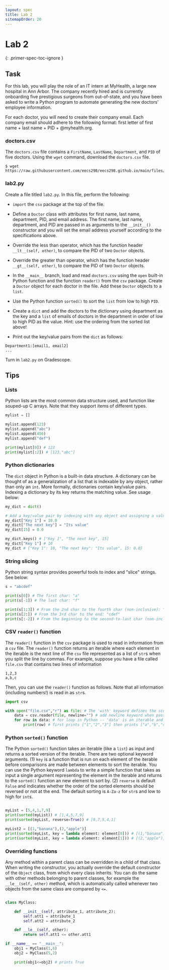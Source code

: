 ```yaml
---
layout: spec
title: Lab 2
sitemapOrder: 20
---
```


Lab 2
==========================
{: .primer-spec-toc-ignore }


## Task
For this lab, you will play the role of an IT intern at MyHealth, a large new hospital in Ann Arbor. The company recently hired and is currently onboarding five prestigious surgeons from out-of-state, and you have been asked to write a Python program to automate generating the new doctors' employee information.

For each doctor, you will need to create their company email. Each company email should adhere to the following format: first letter of first name + last name + PID + @myhealth.org.

### doctors.csv
The `doctors.csv` file contains a `FirstName`, `LastName`, `Department`, and `PID` of five doctors. Using the `wget` command, download the `doctors.csv` file.
```console
$ wget https://raw.githubusercontent.com/eecs298/eecs298.github.io/main/files/doctors.csv
```

### lab2.py
Create a file titled `lab2.py`. In this file, perform the following:

* `import` the `csv` package at the top of the file.
* Define a `Doctor` class with attributes for first name, last name, department, PID, and email address. The first name, last name, department, and PID are passed in as arguments to the `__init__()` constructor and you will set the email address yourself according to the specifications above.
* Override the less than operator, which has the function header `__lt__(self, other)`, to compare the PID of two `Doctor` objects.
* Override the greater than operator, which has the function header `__gt__(self, other)`, to compare the PID of two `Doctor` objects.

* In the `__main__` branch, load and read `doctors.csv` using the `open` built-in Python function and the function `reader()` from the `csv` package. Create a `Doctor` object for each doctor in the file. Add these `Doctor` objects to a `list`.
* Use the Python function `sorted()` to sort the `list` from low to high `PID`.
* Create a `dict` and add the doctors to the dictionary using department as the key and a `list` of emails of doctors in the department in order of low to high PID as the value. Hint: use the ordering from the sorted list above!
* Print out the key/value pairs from the `dict` as follows:

```console
Department1:[email1, email2]
...
```

Turn in `lab2.py` on Gradescope.

## Tips

### Lists
Python lists are the most common data structure used, and function like souped-up C arrays. Note that they support items of different types.
```python
mylist = []

mylist.append(123)
mylist.append("abc")
mylist.append(456)
mylist.append("def")

print(mylist[0]) # 123
print(mylist[:2]) # [123,"abc"]
```

### Python dictionaries
The `dict` object in Python is a built-in data structure. A dictionary can be thought of as a generalization of a list that is indexable by any object, rather than only an `int`. More formally, dictionaries contain key/value pairs. Indexing a dictionary by its key returns the matching value. See usage below:
```python
my_dict = dict()

# Add a key/value pair by indexing with any object and assigning a value
my_dict["Key 1"] = 10.0
my_dict["The next key"] = "Its value"
my_dict[15] = 0.0

my_dict.keys() # ["Key 1", "The next key", 15]
my_dict["Key 1"] # 10
my_dict # {"Key 1": 10, "The next key": "Its value", 15: 0.0}
```

### String slicing
Python string syntax provides powerful tools to index and "slice" strings. See below:
```python
s = "abcdef"

print(s[0]) # The first char: "a"
print(s[-1]) # The last char: "f"

print(s[1:3]) # From the 2nd char to the fourth char (non-inclusive): "bc"
print(s[2:]) # From the 3rd char to the end: "cdef"
print(s[:-2]) # From the beginning to the second-to-last char (non-inclusive), "abcd"
```

### CSV `reader()` function
The `reader()` function in the `csv` package is used to read in information from a `csv` file. The `reader()` function returns an iterable where each element in the iterable is the next line of the `csv` file represented as a list of `str`s when you split the line by commas. For example, suppose you have a file called `file.csv` that contains two lines of information
```
1,2,3
a,b,c
```
Then, you can use the `reader()` function as follows. Note that all information (including numbers!) is read in as `str`s.
```python
import csv

with open("file.csv","r") as file: # The 'with' keyword defines the scope where "file.csv" is open and automatically closes it out of scope.
    data = csv.reader(file, newline="") # add newline keyword when passing in a file object
    for row in data: # for loop in Python -- 'data' is an iterable and 'row' is a holder variable for each element in 'data'
        print(row) # first prints ["1","2","3"] then prints ["a","b","c"]
```


### Python `sorted()` function
The Python `sorted()` function takes an iterable (like a `list`) as input and returns a sorted version of the iterable. There are two optional keyword arguments. (1) `key` is a function that is run on each element of the iterable before comparisons are made between elements to sort the iterable. You can use the Python keyword `lambda` to write a simple function that takes as input a single argument representing the element in the iterable and returns to the `sorted()` function an new element to sort by. (2) `reverse` is default `False` and indicates whether the order of the sorted elements should be reversed or not at the end. The default sorting is `A-Za-z` for `str`s and low to high for `int`s.

```python

myList = [5,4,1,7,9]
print(sorted(myList)) # [1,4,5,7,9]
print(sorted(myList, reverse=True)) # [9,7,5,4,1]

myList2 = [(1,"banana"),(2,"apple")]
print(sorted(myList, key = lambda element: element[0])) # [(1,"banana"),(2,"apple")], sorting according to the first element of each tuple
print(sorted(myList, key = lambda element: element[1])) # [(2,"apple"),(1,"banana")], sorting according to the second element of each tuple
```



### Overriding functions
Any method within a parent class can be overridden in a child of that class. When writing the constructor, you actually override the default constructor of the `Object` class, from which every class inherits. You can do the same with other methods belonging to parent classes, for example the ` __le__(self, other)` method, which is automatically called whenever two objects from the same class are compared by `<=`.
```python

class MyClass:

    def __init__(self, attribute_1, attribute_2):
        self.att1 = attribute_1
        self.att2 = attribute_2

    def __le__(self, other):
        return self.att1 <= other.att1

if __name__ == "__main__":
    obj1 = MyClass(1,6)
    obj2 = MyClass(5,2)

    print(obj1<=obj2) # prints True

```
